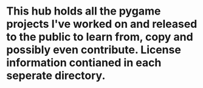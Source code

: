 # This hub holds all the pygame projects I've worked on and released to the public to learn from, copy and possibly even contribute. License information contianed in each seperate directory.
